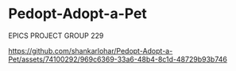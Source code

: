 # Pedopt-Adopt-a-Pet
 EPICS PROJECT GROUP 229


https://github.com/shankarlohar/Pedopt-Adopt-a-Pet/assets/74100292/969c6369-33a6-48b4-8c1d-48729b93b746


